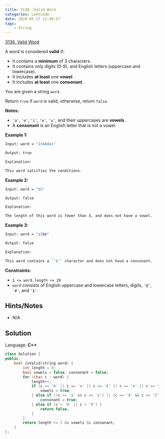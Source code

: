 ```yaml
---
title: 3136. Valid Word
categories: Leetcode
date: 2024-05-17 11:49:57
tags:
    - String
---
```


[3136. Valid Word](https://leetcode.com/problems/valid-word/description/)

A word is considered **valid**  if:

- It contains a **minimum**  of 3 characters.
- It contains only digits (0-9), and English letters (uppercase and lowercase).
- It includes **at least**  one **vowel** .
- It includes **at least**  one **consonant** .

You are given a string `word`.

Return `true` if `word` is valid, otherwise, return `false`.

**Notes:**

- `'a'`, `'e'`, `'i'`, `'o'`, `'u'`, and their uppercases are **vowels** .
- A **consonant**  is an English letter that is not a vowel.

**Example 1:**

```bash
Input: word = "234Adas"

Output: true

Explanation:

This word satisfies the conditions.
```

**Example 2:**

```bash
Input: word = "b3"

Output: false

Explanation:

The length of this word is fewer than 3, and does not have a vowel.
```

**Example 3:**

```bash
Input: word = "a3$e"

Output: false

Explanation:

This word contains a `'$'` character and does not have a consonant.
```

**Constraints:**

- `1 <= word.length <= 20`
- `word` consists of English uppercase and lowercase letters, digits, `'@'`, `'#'`, and `'$'`.

## Hints/Notes

- N/A

## Solution

Language: **C++**

```C++
class Solution {
public:
    bool isValid(string word) {
        int length = 0;
        bool vowels = false, consonant = false;
        for (char c : word) {
            length++;
            if (c == 'A' || c == 'a' || c == 'E' || c == 'e' || c == 'i' || c == 'I' || c == 'o' || c == 'O' || c == 'u' || c == 'U') {
                vowels = true;
            } else if ((c >= 'a' && c <= 'z') || (c >= 'A' && c <= 'Z')) {
                consonant = true;
            } else if (c < '0' || c > '9') {
                return false;
            }
        }
        return length >= 3 && vowels && consonant;
    }
};
```
